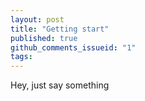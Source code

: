 ```yaml
---
layout: post
title: "Getting start"
published: true
github_comments_issueid: "1"
tags:
---
```


Hey, just say something

